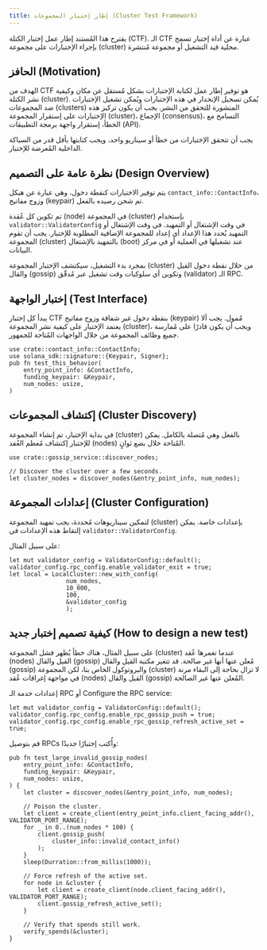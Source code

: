 ```yaml
---
title: إطار إختبار المجموعات (Cluster Test Framework)
---
```


يقترح هذا المُستند إطار عمل إختبار الكتلة \(CTF\). الـ CTF عبارة عن أداة إختبار تسمح بإجراء الإختبارات على مجموعة (cluster) محلية قيد التشغيل أو مجموعة مُنتشرة.

## الحافز (Motivation)

الهدف من CTF هو توفير إطار عمل لكتابة الإختبارات بشكل مُستقل عن مكان وكيفية نشر الكتلة (cluster). يُمكن تسجيل الإنحدار في هذه الإختبارات ويُمكن تشغيل الإختبارات ضد المجموعات (clusters) المنشورة للتحقق من النشر. يجب أن يكون تركيز هذه الإختبارات على إستقرار المجموعة (cluster)، الإجماع (consensus)، التسامح مع الخطأ، إستقرار واجهة برمجة التطبيقات (API).

يجب أن تتحقق الإختبارات من خطأ أو سيناريو واحد، ويجب كتابتها بأقل قدر من السباكة الداخلية المُعرضة للإختبار.

## نظرة عامة على التصميم (Design Overview)

يتم توفير الاختبارات كنقطة دخول، وهي عبارة عن هيكل `contact_info::ContactInfo`، وزوج مفاتيح (keypair) تم شحن رصيده بالفعل.

تم تكوين كل عُقدة (node) في المجموعة (cluster) بإستخدام `validator::ValidatorConfig` في وقت الإشتغال أو التمهيد. في وقت الإشتغال أو التمهيد يُحدد هذا الإعداد أي إعداد للمجموعة الإضافية المطلوبة للإختبار. يجب أن تقوم المجموعة (cluster) بالتمهيد بالإشتغال (boot) عند تشغيلها في العملية أو في مركز البيانات.

بمجرد بدء التشغيل، سيكتشف الإختبار المجموعة (cluster) من خلال نقطة دخول القيل والقال (gossip) وتكوين أي سلوكيات وقت تشغيل عبر مُدقّق (validator) الـ RPC.

## إختبار الواجهة (Test Interface)

يبدأ كل إختبار CTF بنقطة دخول غير شفافة وزوج مفاتيح (keypair) مُمول. يجب ألا يعتمد الإختبار على كيفية نشر المجموعة (cluster)، ويجب أن يكون قادرًا على مُمارسة جميع وظائف المجموعة من خلال الواجهات المُتاحة للجمهور.

```text
use crate::contact_info::ContactInfo;
use solana_sdk::signature::{Keypair, Signer};
pub fn test_this_behavior(
    entry_point_info: &ContactInfo,
    funding_keypair: &Keypair,
    num_nodes: usize,
)
```

## إكتشاف المجموعات (Cluster Discovery)

في بداية الإختبار، تم إنشاء المجموعة (cluster) بالفعل وهي مُتصلة بالكامل. يمكن للإختبار إكتشاف مُعظم العُقد (nodes) المُتاحة خلال بضع ثوانٍ.

```text
use crate::gossip_service::discover_nodes;

// Discover the cluster over a few seconds.
let cluster_nodes = discover_nodes(&entry_point_info, num_nodes);
```

## إعدادات المجموعة (Cluster Configuration)

لتمكين سيناريوهات مُحددة، يجب تمهيد المجموعة (cluster) بإعدادات خاصة. يمكن إلتقاط هذه الإعدادات في `validator::ValidatorConfig`.

على سبيل المثال:

```text
let mut validator_config = ValidatorConfig::default();
validator_config.rpc_config.enable_validator_exit = true;
let local = LocalCluster::new_with_config(
                num_nodes,
                10_000,
                100,
                &validator_config
                );
```

## كيفية تصميم إختبار جديد (How to design a new test)

على سبيل المثال، هناك خطأ يُظهر فشل المجموعة (cluster) عندما تغمرها عُقد (nodes) القيل والقال (gossip) مُعلن عنها أنها غير صالحة. قد تتغير مكتبة القيل والقال (gossip) والبروتوكول الخاص بنا، لكن المجموعة (cluster) لا تزال بحاجة إلى البقاء مرنة في مواجهة إغراقات عُقد (nodes) القيل والقال (gossip) المُعلن عنها غير الصالحة.

إعدادات خدمة الـ RPC أو Configure the RPC service:

```text
let mut validator_config = ValidatorConfig::default();
validator_config.rpc_config.enable_rpc_gossip_push = true;
validator_config.rpc_config.enable_rpc_gossip_refresh_active_set = true;
```

قم بتوصيل RPCs وأُكتب إختبارًا جديدًا:

```text
pub fn test_large_invalid_gossip_nodes(
    entry_point_info: &ContactInfo,
    funding_keypair: &Keypair,
    num_nodes: usize,
) {
    let cluster = discover_nodes(&entry_point_info, num_nodes);

    // Poison the cluster.
    let client = create_client(entry_point_info.client_facing_addr(), VALIDATOR_PORT_RANGE);
    for _ in 0..(num_nodes * 100) {
        client.gossip_push(
            cluster_info::invalid_contact_info()
        );
    }
    sleep(Durration::from_millis(1000));

    // Force refresh of the active set.
    for node in &cluster {
        let client = create_client(node.client_facing_addr(), VALIDATOR_PORT_RANGE);
        client.gossip_refresh_active_set();
    }

    // Verify that spends still work.
    verify_spends(&cluster);
}
```
